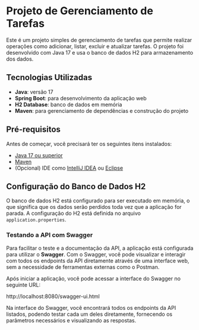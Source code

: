 # Projeto de Gerenciamento de Tarefas

Este é um projeto simples de gerenciamento de tarefas que permite realizar operações como adicionar, listar, excluir e atualizar tarefas. O projeto foi desenvolvido com Java 17 e usa o banco de dados H2 para armazenamento dos dados.

## Tecnologias Utilizadas

- **Java**: versão 17
- **Spring Boot**: para desenvolvimento da aplicação web
- **H2 Database**: banco de dados em memória
- **Maven**: para gerenciamento de dependências e construção do projeto

## Pré-requisitos

Antes de começar, você precisará ter os seguintes itens instalados:

- [Java 17 ou superior](https://adoptopenjdk.net/)
- [Maven](https://maven.apache.org/)
- (Opcional) IDE como [IntelliJ IDEA](https://www.jetbrains.com/idea/) ou [Eclipse](https://www.eclipse.org/)

## Configuração do Banco de Dados H2

O banco de dados H2 está configurado para ser executado em memória, o que significa que os dados serão perdidos toda vez que a aplicação for parada. A configuração do H2 está definida no arquivo `application.properties`.

### Testando a API com Swagger

Para facilitar o teste e a documentação da API, a aplicação está configurada para utilizar o **Swagger**. Com o Swagger, você pode visualizar e interagir com todos os endpoints da API diretamente através de uma interface web, sem a necessidade de ferramentas externas como o Postman.

Após iniciar a aplicação, você pode acessar a interface do Swagger no seguinte URL:

http://localhost:8080/swagger-ui.html

Na interface do Swagger, você encontrará todos os endpoints da API listados, podendo testar cada um deles diretamente, fornecendo os parâmetros necessários e visualizando as respostas.


